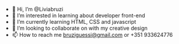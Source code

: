 - 👋 Hi, I’m @Liviabruzi
- 👀 I’m interested in learning about developer front-end 
- 🌱 I’m currently learning HTML, CSS and javascript
- 💞️ I’m looking to collaborate on with my creative design
- 📫 How to reach me bruziguessi@gmail.com or +351 933624776

<!---
Liviabruzi/Liviabruzi is a ✨ special ✨ repository because its `README.md` (this file) appears on your GitHub profile.
You can click the Preview link to take a look at your changes.
--->
